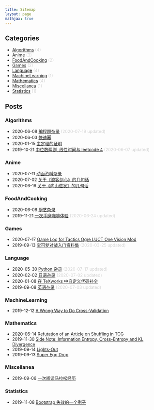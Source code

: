 ```yaml
---
title: Sitemap
layout: page
mathjax: true
---
```



## Categories

- [Algorithms](https://shiina18.github.io/category/#/Algorithms) <font color="lightgrey">(4)</font>
- [Anime](https://shiina18.github.io/category/#/Anime) <font color="lightgrey">(3)</font>
- [FoodAndCooking](https://shiina18.github.io/category/#/FoodAndCooking) <font color="lightgrey">(2)</font>
- [Games](https://shiina18.github.io/category/#/Games) <font color="lightgrey">(2)</font>
- [Language](https://shiina18.github.io/category/#/Language) <font color="lightgrey">(4)</font>
- [MachineLearning](https://shiina18.github.io/category/#/MachineLearning) <font color="lightgrey">(1)</font>
- [Mathematics](https://shiina18.github.io/category/#/Mathematics) <font color="lightgrey">(4)</font>
- [Miscellanea](https://shiina18.github.io/category/#/Miscellanea) <font color="lightgrey">(1)</font>
- [Statistics](https://shiina18.github.io/category/#/Statistics) <font color="lightgrey">(1)</font>

## Posts


### Algorithms

- 2020-06-08 [编程题杂录](https://shiina18.github.io/algorithms/2020/06/08/coding-problems-misc) <font color="lightgrey">(2020-07-19 updated)</font>
- 2020-06-03 [快速幂](https://shiina18.github.io/algorithms/2020/06/03/fast-power)
- 2020-01-15 [主定理的证明](https://shiina18.github.io/algorithms/2020/01/15/master-theorem)
- 2019-10-21 [中位数两则, 线性时间与 leetcode 4](https://shiina18.github.io/algorithms/2019/10/21/median-of-medians) <font color="lightgrey">(2020-06-07 updated)</font>

### Anime

- 2020-07-11 [动画资料杂录](https://shiina18.github.io/anime/2020/07/11/anime-misc)
- 2020-07-02 [关于《浪客剑心》的几句话](https://shiina18.github.io/anime/2020/07/02/about-kenshin)
- 2020-06-16 [关于《向山进发》的几句话](https://shiina18.github.io/anime/2020/06/16/about-yamasusu)

### FoodAndCooking

- 2020-06-08 [厨艺杂录](https://shiina18.github.io/foodandcooking/2020/06/08/cooking-misc)
- 2019-11-21 [一次手磨咖啡体验](https://shiina18.github.io/foodandcooking/2019/11/21/brew-coffee) <font color="lightgrey">(2020-06-24 updated)</font>

### Games

- 2020-07-17 [Game Log for Tactics Ogre LUCT One Vision Mod](https://shiina18.github.io/games/2020/07/17/game-log-for-to-ov-mod)
- 2019-09-13 [宝可梦对战入门资料集](https://shiina18.github.io/games/2019/09/13/pokemon-showdown) <font color="lightgrey">(2020-03-25 updated)</font>

### Language

- 2020-05-30 [Python 杂录](https://shiina18.github.io/language/2020/05/30/python-misc) <font color="lightgrey">(2020-07-17 updated)</font>
- 2020-02-02 [日语杂录](https://shiina18.github.io/language/2020/02/02/japanese-misc) <font color="lightgrey">(2020-07-02 updated)</font>
- 2020-01-08 [在 TeXworks 中自定义代码补全](https://shiina18.github.io/language/2020/01/08/tex-autocompletion)
- 2019-09-08 [英语杂录](https://shiina18.github.io/language/2019/09/08/english-misc) <font color="lightgrey">(2020-07-03 updated)</font>

### MachineLearning

- 2019-12-12 [A Wrong Way to Do Cross-Validation](https://shiina18.github.io/machinelearning/2019/12/12/wrong-cv)

### Mathematics

- 2020-06-14 [Refutation of an Article on Shuffling in TCG](https://shiina18.github.io/mathematics/2020/06/14/refutation-on-shuffling)
- 2019-11-30 [Side Note: Information Entropy, Cross-Entropy and KL Divergence](https://shiina18.github.io/mathematics/2019/11/30/entropy)
- 2019-09-14 [Lights-Out](https://shiina18.github.io/mathematics/2019/09/14/lights-out)
- 2019-09-13 [Super Egg Drop](https://shiina18.github.io/mathematics/2019/09/13/super-egg-drop)

### Miscellanea

- 2019-09-06 [一次阅读马拉松经历](https://shiina18.github.io/miscellanea/2019/09/06/reading-marathon)

### Statistics

- 2019-11-08 [Bootstrap 失效的一个例子](https://shiina18.github.io/statistics/2019/11/08/bootstrap-fail)
